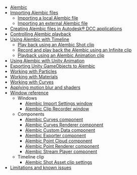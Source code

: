 * [Alembic](index.md)
* [Importing Alembic files](import.md)
  * [Importing a local Alembic file](import-file-local.md)
  * [Importing an external Alembic file](import-file-external.md)
* [Creating Alembic files in Autodesk® DCC applications](dccs.md)
* [Controlling Alembic playback](playback.md)
* [Using Alembic with Timeline](timeline.md)
  * [Play back using an Alembic Shot clip](time_AlembicShot.md)
  * [Record and play back the Alembic using an Infinite clip](time_InfiniteClip.md)
  * [Playback using an Alembic Animation clip](time_ImportedClip.md)
* [Using Alembic with Unity Animation](animClip.md)
* [Exporting Unity GameObjects to Alembic](export.md)
* [Working with Particles](particles.md)
* [Working with Materials](materials.md)
* [Working with Curves](curves.md)
* [Applying motion blur and shaders](motion-vectors.md)
* [Window reference](reference.md)
  * Windows
    * [Alembic Import Settings window](ref_Importer.md)
    * [Alembic Clip Recorder window](ref_Recorder.md)
  * Components
    * [Alembic Curves component](ref_Curves.md)
    * [Alembic Curves Renderer component](ref_CurvesRenderer.md)
    * [Alembic Custom Data component](ref_CustomData.md)
    * [Alembic Exporter component](ref_Exporter.md)
    * [Alembic Point Cloud component](ref_PointCloud.md)
    * [Alembic Point Renderer component](ref_PointRenderer.md)
    * [Alembic Stream Player component](ref_StreamPlayer.md)
  * Timeline clip
    * [Alembic Shot Asset clip settings](ref_Shot.md)
* [Limitations and known issues](known-issues.md)
